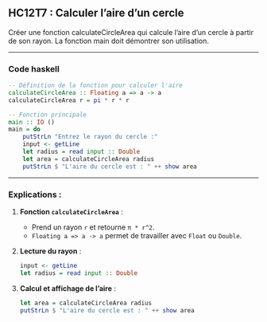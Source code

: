 ## HC12T7 : Calculer l’aire d’un cercle

Créer une fonction calculateCircleArea qui calcule l’aire d’un cercle à partir de son rayon. La fonction main doit démontrer son utilisation.

---

### Code haskell
```haskell
-- Définition de la fonction pour calculer l'aire
calculateCircleArea :: Floating a => a -> a
calculateCircleArea r = pi * r * r

-- Fonction principale
main :: IO ()
main = do
    putStrLn "Entrez le rayon du cercle :"
    input <- getLine
    let radius = read input :: Double
    let area = calculateCircleArea radius
    putStrLn $ "L'aire du cercle est : " ++ show area
```

---

### Explications :

1. **Fonction `calculateCircleArea`** :

   * Prend un rayon `r` et retourne `π * r^2`.
   * `Floating a => a -> a` permet de travailler avec `Float` ou `Double`.

2. **Lecture du rayon** :

   ```haskell
   input <- getLine
   let radius = read input :: Double
   ```

3. **Calcul et affichage de l’aire** :

   ```haskell
   let area = calculateCircleArea radius
   putStrLn $ "L'aire du cercle est : " ++ show area
   ```
